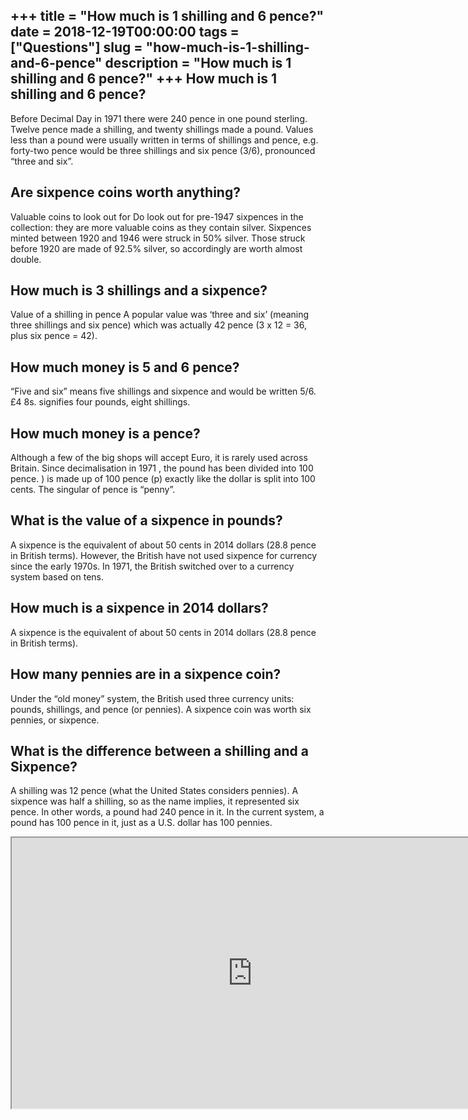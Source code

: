 +++
title = "How much is 1 shilling and 6 pence?"
date = 2018-12-19T00:00:00
tags = ["Questions"]
slug = "how-much-is-1-shilling-and-6-pence"
description = "How much is 1 shilling and 6 pence?"
+++
How much is 1 shilling and 6 pence?
-----------------------------------

Before Decimal Day in 1971 there were 240 pence in one pound sterling. Twelve pence made a shilling, and twenty shillings made a pound. Values less than a pound were usually written in terms of shillings and pence, e.g. forty-two pence would be three shillings and six pence (3/6), pronounced “three and six”.

Are sixpence coins worth anything?
----------------------------------

Valuable coins to look out for Do look out for pre-1947 sixpences in the collection: they are more valuable coins as they contain silver. Sixpences minted between 1920 and 1946 were struck in 50% silver. Those struck before 1920 are made of 92.5% silver, so accordingly are worth almost double.

How much is 3 shillings and a sixpence?
---------------------------------------

Value of a shilling in pence A popular value was ‘three and six’ (meaning three shillings and six pence) which was actually 42 pence (3 x 12 = 36, plus six pence = 42).

How much money is 5 and 6 pence?
--------------------------------

“Five and six” means five shillings and sixpence and would be written 5/6. £4 8s. signifies four pounds, eight shillings.

How much money is a pence?
--------------------------

Although a few of the big shops will accept Euro, it is rarely used across Britain. Since decimalisation in 1971 , the pound has been divided into 100 pence. ) is made up of 100 pence (p) exactly like the dollar is split into 100 cents. The singular of pence is “penny”.

What is the value of a sixpence in pounds?
------------------------------------------

A sixpence is the equivalent of about 50 cents in 2014 dollars (28.8 pence in British terms). However, the British have not used sixpence for currency since the early 1970s. In 1971, the British switched over to a currency system based on tens.

How much is a sixpence in 2014 dollars?
---------------------------------------

A sixpence is the equivalent of about 50 cents in 2014 dollars (28.8 pence in British terms).

How many pennies are in a sixpence coin?
----------------------------------------

Under the “old money” system, the British used three currency units: pounds, shillings, and pence (or pennies). A sixpence coin was worth six pennies, or sixpence.

What is the difference between a shilling and a Sixpence?
---------------------------------------------------------

A shilling was 12 pence (what the United States considers pennies). A sixpence was half a shilling, so as the name implies, it represented six pence. In other words, a pound had 240 pence in it. In the current system, a pound has 100 pence in it, just as a U.S. dollar has 100 pennies.

<iframe allow="accelerometer; autoplay; clipboard-write; encrypted-media; gyroscope; picture-in-picture" allowfullscreen="" class="__youtube_prefs__  epyt-is-override  no-lazyload" data-no-lazy="1" data-origheight="433" data-origwidth="770" data-skipgform_ajax_framebjll="" height="433" id="_ytid_21387" loading="lazy" src="https://www.youtube.com/embed/6QDdncqvzD0?enablejsapi=1&autoplay=0&cc_load_policy=0&cc_lang_pref=&iv_load_policy=1&loop=0&modestbranding=0&rel=1&fs=1&playsinline=0&autohide=2&theme=dark&color=red&controls=1&" title="YouTube player" width="770"></iframe>